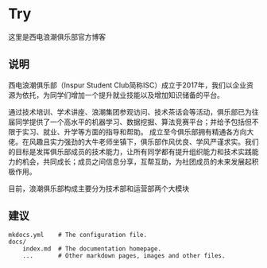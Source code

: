 # Try

这里是西电浪潮俱乐部官方博客

## 说明

西电浪潮俱乐部（Inspur Student Club简称ISC）成立于2017年，我们以企业资源为依托，为同学们增加一个提升就业技能以及增加知识储备的平台。

通过技术培训、学术讲座、浪潮集团参观访问、技术茶话会等活动，俱乐部已为往届同学提供了一个高水平的机器学习、数据挖掘、算法竞赛平台；并给予包括但不限于实习、就业、升学等方面的指导和帮助。 成立至今俱乐部拥有精通各方向大佬。在风趣且实力强劲的大牛老师坐镇下，俱乐部作风优良、学风严谨求实。我们的目标是发挥俱乐部成员的技术能力，让所有同学都有提升组织能力和技术实践能力的机会，共同成长；成员之间信息分享，互帮互助，为社团成员的未来发展起积极作用。

目前，浪潮俱乐部构成主要分为技术部和运营部两个大模块

## 建议

    mkdocs.yml    # The configuration file.
    docs/
        index.md  # The documentation homepage.
        ...       # Other markdown pages, images and other files.
